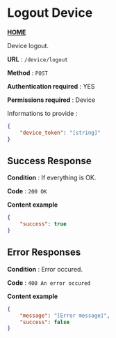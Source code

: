 # Logout Device
**[HOME](../README.md)**

Device logout.

**URL** : `/device/logout`

**Method** : `POST`

**Authentication required** : YES

**Permissions required** : Device


Informations to provide :

```json
{
    "device_token": "[string]"
}
```

## Success Response

**Condition** : If everything is OK.

**Code** : `200 OK`

**Content example**

```json
{
    "success": true
}
```

## Error Responses

**Condition** : Error occured.

**Code** : `400 An error occured`

**Content example**

```json
{
    "message": "[Error message]",
    "success": false
}
```